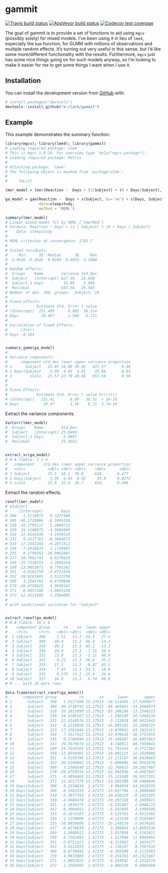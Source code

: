 
<!-- README.md is generated from README.Rmd. Please edit that file -->

# gammit

<!-- badges: start -->

[![Travis build
status](https://travis-ci.org/m-clark/gammit.svg?branch=master)](https://travis-ci.org/m-clark/gammit)
[![AppVeyor build
status](https://ci.appveyor.com/api/projects/status/github/m-clark/gammit?branch=master&svg=true)](https://ci.appveyor.com/project/m-clark/gammit)
[![Codecov test
coverage](https://codecov.io/gh/m-clark/gammit/branch/master/graph/badge.svg)](https://codecov.io/gh/m-clark/gammit?branch=master)
<!-- badges: end -->

The goal of gammit is to provide a set of functions to aid using `mgcv`
(possibly solely) for mixed models. I’ve been using it in lieu of
`lme4`, especially the `bam` function, for GLMM with millions of
observations and multiple random effects. It’s turning out very useful
in this sense, but I’d like some more/different functionality with the
results. Furthermore, `mgcv` just has some nice things going on for such
models anyway, so I’m looking to make it easier for me to get some
things I want when I use it.

## Installation

You can install the development version from
[GitHub](https://github.com/) with:

``` r
# install.packages("devtools")
devtools::install_github("m-clark/gammit")
```

## Example

This example demonstrates the summary function:

``` r
library(mgcv); library(lme4); library(gammit)
# Loading required package: nlme
# This is mgcv 1.8-28. For overview type 'help("mgcv-package")'.
# Loading required package: Matrix
# 
# Attaching package: 'lme4'
# The following object is masked from 'package:nlme':
# 
#     lmList

lmer_model = lmer(Reaction ~  Days + (1|Subject) + (0 + Days|Subject), data=sleepstudy)

ga_model = gam(Reaction ~  Days + s(Subject, bs='re') + s(Days, Subject, bs='re'),
               data=sleepstudy,
               method = 'REML')

summary(lmer_model)
# Linear mixed model fit by REML ['lmerMod']
# Formula: Reaction ~ Days + (1 | Subject) + (0 + Days | Subject)
#    Data: sleepstudy
# 
# REML criterion at convergence: 1743.7
# 
# Scaled residuals: 
#     Min      1Q  Median      3Q     Max 
# -3.9626 -0.4626  0.0204  0.4653  5.1860 
# 
# Random effects:
#  Groups    Name        Variance Std.Dev.
#  Subject   (Intercept) 627.50   25.050  
#  Subject.1 Days         35.86    5.989  
#  Residual              653.58   25.565  
# Number of obs: 180, groups:  Subject, 18
# 
# Fixed effects:
#             Estimate Std. Error t value
# (Intercept)  251.405      6.885  36.514
# Days          10.467      1.560   6.711
# 
# Correlation of Fixed Effects:
#      (Intr)
# Days -0.184


summary_gamm(ga_model)
# 
# Variance components:
#      component std.dev lower upper variance proportion
# 1      Subject   25.05 16.09 39.02   627.57       0.48
# 2 Days|Subject    5.99  4.03  8.91    35.86       0.03
# 3        scale   25.57 22.79 28.68   653.58       0.50
# 
# 
# Fixed Effects:
#             Estimate Std. Error t value Pr(>|t|)
# (Intercept)   251.41       6.89   36.51  < 2e-16
# Days           10.47       1.56    6.71  3.7e-10
```

Extract the variance components.

``` r
VarCorr(lmer_model)
#  Groups    Name        Std.Dev.
#  Subject   (Intercept) 25.0499 
#  Subject.1 Days         5.9887 
#  Residual              25.5652


extract_vc(ga_model)
# # A tibble: 3 x 6
#   component    std.dev lower upper variance proportion
#   <chr>          <dbl> <dbl> <dbl>    <dbl>      <dbl>
# 1 Subject        25.1  16.1  39.0     628.      0.477 
# 2 Days|Subject    5.99  4.03  8.91     35.9     0.0272
# 3 scale          25.6  22.8  28.7     654.      0.496
```

Extract the random effects.

``` r
ranef(lmer_model)
# $Subject
#     (Intercept)        Days
# 308   1.5116973   9.3237308
# 309 -40.3720066  -8.5995358
# 310 -39.1795117  -5.3880715
# 330  24.5188072  -4.9686809
# 331  22.9141930  -3.1939310
# 332   9.2217762  -0.3084673
# 333  17.1557243  -0.2871512
# 334  -7.4516633   1.1159907
# 335   0.5798353 -10.9062401
# 337  34.7661741   8.6279628
# 349 -25.7538155   1.2806250
# 350 -13.8653871   6.7565202
# 351   4.9161750  -3.0751926
# 352  20.9281601   3.5123758
# 369   3.2584763   0.8730848
# 370 -26.4756822   4.9838147
# 371   0.9057286  -1.0053150
# 372  12.4213189   1.2584805
# 
# with conditional variances for "Subject"


extract_ranef(ga_model)
# # A tibble: 36 x 6
#    component group      re    se  lower upper
#    <fct>     <fct>   <dbl> <dbl>  <dbl> <dbl>
#  1 Subject   308     1.51   13.3 -24.5   27.5
#  2 Subject   309   -40.4    13.3 -66.4  -14.3
#  3 Subject   310   -39.2    13.3 -65.2  -13.2
#  4 Subject   330    24.5    13.3  -1.51  50.5
#  5 Subject   331    22.9    13.3  -3.11  48.9
#  6 Subject   332     9.22   13.3 -16.8   35.2
#  7 Subject   333    17.2    13.3  -8.87  43.2
#  8 Subject   334    -7.45   13.3 -33.5   18.6
#  9 Subject   335     0.579  13.3 -25.4   26.6
# 10 Subject   337    34.8    13.3   8.74  60.8
# # ... with 26 more rows

data.frame(extract_ranef(ga_model))
#       component group          re       se      lower       upper
# 1       Subject   308   1.5127209 13.27913 -24.514366  27.5398077
# 2       Subject   309 -40.3739742 13.27913 -66.401061 -14.3468874
# 3       Subject   310 -39.1811090 13.27913 -65.208196 -13.1540223
# 4       Subject   330  24.5189267 13.27913  -1.508160  50.5460134
# 5       Subject   331  22.9144576 13.27913  -3.112629  48.9415443
# 6       Subject   332   9.2219858 13.27913 -16.805101  35.2490725
# 7       Subject   333  17.1561444 13.27913  -8.870942  43.1832312
# 8       Subject   334  -7.4517412 13.27913 -33.478828  18.5753455
# 9       Subject   335   0.5786996 13.27913 -25.448387  26.6057863
# 10      Subject   337  34.7679974 13.27913   8.740911  60.7950841
# 11      Subject   349 -25.7543565 13.27913 -51.781443   0.2727302
# 12      Subject   350 -13.8650381 13.27913 -39.892125  12.1620486
# 13      Subject   351   4.9159796 13.27913 -21.111107  30.9430663
# 14      Subject   352  20.9290802 13.27913  -5.098006  46.9561670
# 15      Subject   369   3.2586540 13.27913 -22.768433  29.2857407
# 16      Subject   370 -26.4758514 13.27913 -52.502938  -0.4487647
# 17      Subject   371   0.9056463 13.27913 -25.121440  26.9327331
# 18      Subject   372  12.4217779 13.27913 -13.605309  38.4488646
# 19 Days|Subject   308   9.3234834  2.67273   4.084934  14.5620333
# 20 Days|Subject   309  -8.5991559  2.67273 -13.837706  -3.3606060
# 21 Days|Subject   310  -5.3877793  2.67273 -10.626329  -0.1492295
# 22 Days|Subject   330  -4.9686478  2.67273 -10.207198   0.2699021
# 23 Days|Subject   331  -3.1939375  2.67273  -8.432487   2.0446123
# 24 Days|Subject   332  -0.3084952  2.67273  -5.547045   4.9300546
# 25 Days|Subject   333  -0.2872107  2.67273  -5.525761   4.9513392
# 26 Days|Subject   334   1.1159909  2.67273  -4.122559   6.3545407
# 27 Days|Subject   335 -10.9059600  2.67273 -16.144510  -5.6674101
# 28 Days|Subject   337   8.6276039  2.67273   3.389054  13.8661538
# 29 Days|Subject   349   1.2806922  2.67273  -3.957858   6.5192421
# 30 Days|Subject   350   6.7563993  2.67273   1.517849  11.9949492
# 31 Days|Subject   351  -3.0751321  2.67273  -8.313682   2.1634177
# 32 Days|Subject   352   3.5122033  2.67273  -1.726347   8.7507532
# 33 Days|Subject   369   0.8730495  2.67273  -4.365500   6.1115993
# 34 Days|Subject   370   4.9837889  2.67273  -0.254761  10.2223387
# 35 Days|Subject   371  -1.0052925  2.67273  -6.243842   4.2332574
# 36 Days|Subject   372   1.2583995  2.67273  -3.980150   6.4969494
```
